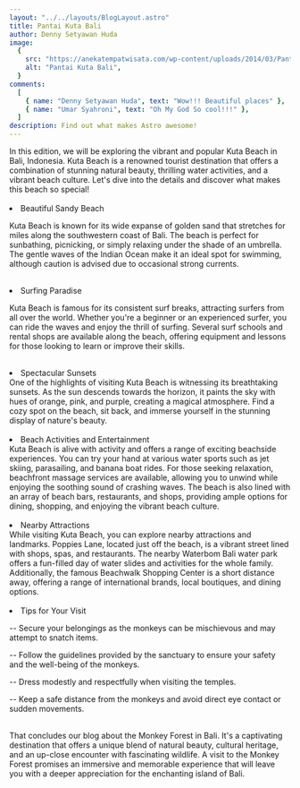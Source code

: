 ```yaml
---
layout: "../../layouts/BlogLayout.astro"
title: Pantai Kuta Bali
author: Denny Setyawan Huda
image:
  {
    src: "https://anekatempatwisata.com/wp-content/uploads/2014/03/Pantai-Kuta-610x458.jpg",
    alt: "Pantai Kuta Bali",
  }
comments:
  [
    { name: "Denny Setyawan Huda", text: "Wow!!! Beautiful places" },
    { name: "Umar Syahroni", text: "Oh My God So cool!!!" },
  ]
description: Find out what makes Astro awesome!
---
```


<div class="text-justify">
In this edition, we will be exploring the vibrant and popular Kuta Beach in Bali, Indonesia. Kuta Beach is a renowned tourist destination that offers a combination of stunning natural beauty, thrilling water activities, and a vibrant beach culture. Let's dive into the details and discover what makes this beach so special!
<br/>
<br/>

<li class="text-xl font-bold">Beautiful Sandy Beach</li>

Kuta Beach is known for its wide expanse of golden sand that stretches for miles along the southwestern coast of Bali. The beach is perfect for sunbathing, picnicking, or simply relaxing under the shade of an umbrella. The gentle waves of the Indian Ocean make it an ideal spot for swimming, although caution is advised due to occasional strong currents.

<br/>
<li class="text-xl font-bold">Surfing Paradise
</li>

Kuta Beach is famous for its consistent surf breaks, attracting surfers from all over the world. Whether you're a beginner or an experienced surfer, you can ride the waves and enjoy the thrill of surfing. Several surf schools and rental shops are available along the beach, offering equipment and lessons for those looking to learn or improve their skills.

<br />

<li class="text-xl font-bold">
Spectacular Sunsets
</li>
One of the highlights of visiting Kuta Beach is witnessing its breathtaking sunsets. As the sun descends towards the horizon, it paints the sky with hues of orange, pink, and purple, creating a magical atmosphere. Find a cozy spot on the beach, sit back, and immerse yourself in the stunning display of nature's beauty.
<br />
<br />

<li class="text-xl font-bold">
Beach Activities and Entertainment
</li>
Kuta Beach is alive with activity and offers a range of exciting beachside experiences. You can try your hand at various water sports such as jet skiing, parasailing, and banana boat rides. For those seeking relaxation, beachfront massage services are available, allowing you to unwind while enjoying the soothing sound of crashing waves. The beach is also lined with an array of beach bars, restaurants, and shops, providing ample options for dining, shopping, and enjoying the vibrant beach culture.

<br/>
<br/>
<li class="text-xl font-bold">
Nearby Attractions
</li>
While visiting Kuta Beach, you can explore nearby attractions and landmarks. Poppies Lane, located just off the beach, is a vibrant street lined with shops, spas, and restaurants. The nearby Waterbom Bali water park offers a fun-filled day of water slides and activities for the whole family. Additionally, the famous Beachwalk Shopping Center is a short distance away, offering a range of international brands, local boutiques, and dining options.

<br/>
<br/>
<li class="text-xl font-bold">
Tips for Your Visit
</li>

-- Secure your belongings as the monkeys can be mischievous and may attempt to snatch items.

-- Follow the guidelines provided by the sanctuary to ensure your safety and the well-being of the monkeys.

-- Dress modestly and respectfully when visiting the temples.

-- Keep a safe distance from the monkeys and avoid direct eye contact or sudden movements.

<br/>
That concludes our blog about the Monkey Forest in Bali. It's a captivating destination that offers a unique blend of natural beauty, cultural heritage, and an up-close encounter with fascinating wildlife. A visit to the Monkey Forest promises an immersive and memorable experience that will leave you with a deeper appreciation for the enchanting island of Bali.

</div>

